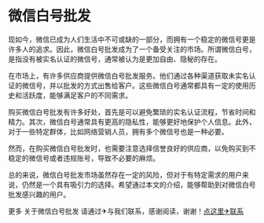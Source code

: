 # 微信白号批发

现如今，微信已成为人们生活中不可或缺的一部分，而拥有一个稳定的微信号更是许多人的追求。因此，微信白号批发成为了一个备受关注的市场。所谓微信白号，是指没有被实名认证的微信号，通常被认为是更加自由、隐秘的存在。

在市场上，有许多供应商提供微信白号批发服务。他们通过各种渠道获取未实名认证的微信号，并以批发的方式出售给客户。这些微信白号通常都具有一定的使用历史和活跃度，能够满足客户的不同需求。

购买微信白号批发有许多好处，首先是可以避免繁琐的实名认证流程，节省时间和精力。其次，微信白号通常具有更高的隐私性，能够更好地保护个人信息。此外，对于一些特定群体，比如网络营销人员，拥有多个微信号也是一种必要。

然而，在购买微信白号批发时，也需要注意选择信誉良好的供应商，以免购买到不稳定的微信号或者违规账号，导致不必要的麻烦。

总的来说，微信白号批发市场虽然存在一定的风险，但对于有特定需求的用户来说，仍然是一个具有吸引力的选择。希望通过本文的介绍，能够帮助到对微信白号批发感兴趣的用户。

更多 关于微信白号批发 请通过✈与我们联系，感谢阅读，谢谢！[点这里✈联系](https://lm.k02.cc)